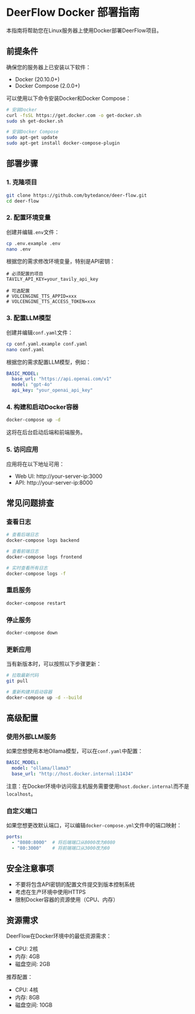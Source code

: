# DeerFlow Docker 部署指南

本指南将帮助您在Linux服务器上使用Docker部署DeerFlow项目。

## 前提条件

确保您的服务器上已安装以下软件：

- Docker (20.10.0+)
- Docker Compose (2.0.0+)

可以使用以下命令安装Docker和Docker Compose：

```bash
# 安装Docker
curl -fsSL https://get.docker.com -o get-docker.sh
sudo sh get-docker.sh

# 安装Docker Compose
sudo apt-get update
sudo apt-get install docker-compose-plugin
```

## 部署步骤

### 1. 克隆项目

```bash
git clone https://github.com/bytedance/deer-flow.git
cd deer-flow
```

### 2. 配置环境变量

创建并编辑`.env`文件：

```bash
cp .env.example .env
nano .env
```

根据您的需求修改环境变量，特别是API密钥：

```
# 必须配置的项目
TAVILY_API_KEY=your_tavily_api_key

# 可选配置
# VOLCENGINE_TTS_APPID=xxx
# VOLCENGINE_TTS_ACCESS_TOKEN=xxx
```

### 3. 配置LLM模型

创建并编辑`conf.yaml`文件：

```bash
cp conf.yaml.example conf.yaml
nano conf.yaml
```

根据您的需求配置LLM模型，例如：

```yaml
BASIC_MODEL:
  base_url: "https://api.openai.com/v1"
  model: "gpt-4o"
  api_key: "your_openai_api_key"
```

### 4. 构建和启动Docker容器

```bash
docker-compose up -d
```

这将在后台启动后端和前端服务。

### 5. 访问应用

应用将在以下地址可用：

- Web UI: http://your-server-ip:3000
- API: http://your-server-ip:8000

## 常见问题排查

### 查看日志

```bash
# 查看后端日志
docker-compose logs backend

# 查看前端日志
docker-compose logs frontend

# 实时查看所有日志
docker-compose logs -f
```

### 重启服务

```bash
docker-compose restart
```

### 停止服务

```bash
docker-compose down
```

### 更新应用

当有新版本时，可以按照以下步骤更新：

```bash
# 拉取最新代码
git pull

# 重新构建并启动容器
docker-compose up -d --build
```

## 高级配置

### 使用外部LLM服务

如果您想使用本地Ollama模型，可以在`conf.yaml`中配置：

```yaml
BASIC_MODEL:
  model: "ollama/llama3"
  base_url: "http://host.docker.internal:11434"
```

注意：在Docker环境中访问宿主机服务需要使用`host.docker.internal`而不是`localhost`。

### 自定义端口

如果您想更改默认端口，可以编辑`docker-compose.yml`文件中的端口映射：

```yaml
ports:
  - "8080:8000"  # 将后端端口从8000改为8080
  - "80:3000"    # 将前端端口从3000改为80
```

## 安全注意事项

- 不要将包含API密钥的配置文件提交到版本控制系统
- 考虑在生产环境中使用HTTPS
- 限制Docker容器的资源使用（CPU、内存）

## 资源需求

DeerFlow在Docker环境中的最低资源需求：

- CPU: 2核
- 内存: 4GB
- 磁盘空间: 2GB

推荐配置：

- CPU: 4核
- 内存: 8GB
- 磁盘空间: 10GB
